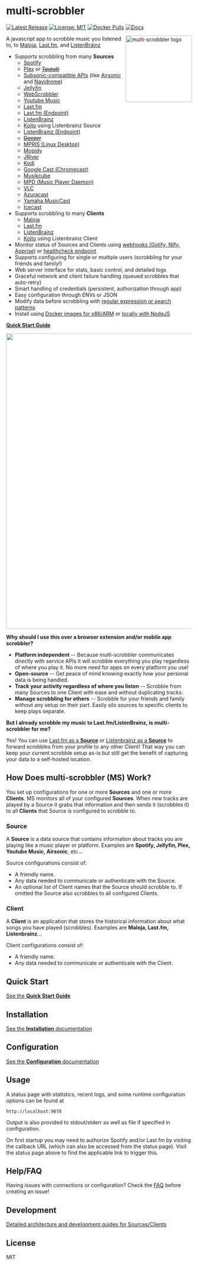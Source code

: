 # multi-scrobbler

[![Latest Release](https://img.shields.io/github/v/release/foxxmd/multi-scrobbler)](https://github.com/FoxxMD/multi-scrobbler/releases)
[![License: MIT](https://img.shields.io/badge/License-MIT-yellow.svg)](https://opensource.org/licenses/MIT)
[![Docker Pulls](https://img.shields.io/docker/pulls/foxxmd/multi-scrobbler)](https://hub.docker.com/r/foxxmd/multi-scrobbler)
[![Docs](https://img.shields.io/badge/Read%20The%20Docs-1082c2)](https://foxxmd.github.io/multi-scrobbler/)


<img src="/assets/icon.png" align="right"
alt="multi-scrobbler logo" width="180" height="180">

A javascript app to scrobble music you listened to, to [Maloja](https://github.com/krateng/maloja), [Last.fm](https://www.last.fm), and [ListenBrainz](https://listenbrainz.org)

* Supports scrobbling from many **Sources**
  * [Spotify](https://foxxmd.github.io/multi-scrobbler/docs/configuration#spotify)
  * [Plex](https://foxxmd.github.io/multi-scrobbler/docs/configuration#plex) or [~~Tautulli~~](https://foxxmd.github.io/multi-scrobbler/docs/configuration#tautulli)
  * [Subsonic-compatible APIs](https://foxxmd.github.io/multi-scrobbler/docs/configuration#subsonic) (like [Airsonic](https://airsonic.github.io/) and [Navidrome](https://www.navidrome.org/))
  * [Jellyfin](https://foxxmd.github.io/multi-scrobbler/docs/configuration#jellyfin)
  * [WebScrobbler](https://foxxmd.github.io/multi-scrobbler/docs/configuration#webscrobbler)
  * [Youtube Music](https://foxxmd.github.io/multi-scrobbler/docs/configuration#youtube-music)
  * [Last.fm](https://foxxmd.github.io/multi-scrobbler/docs/configuration#lastfm-source)
  * [Last.fm (Endpoint)](https://foxxmd.github.io/multi-scrobbler/docs/configuration#lastfm-endpoint)
  * [ListenBrainz](https://foxxmd.github.io/multi-scrobbler/docs/configuration#listenbrainz-source)
  * [Koito](https://foxxmd.github.io/multi-scrobbler/docs/configuration#listenbrainz-source) using Listenbrainz Source
  * [ListenBrainz (Endpoint)](https://foxxmd.github.io/multi-scrobbler/docs/configuration#listenbrainz-endpoint)
  * [~~Deezer~~](https://foxxmd.github.io/multi-scrobbler/docs/configuration#deezer)
  * [MPRIS (Linux Desktop)](https://foxxmd.github.io/multi-scrobbler/docs/configuration#mpris)
  * [Mopidy](https://foxxmd.github.io/multi-scrobbler/docs/configuration#mopidy)
  * [JRiver](https://foxxmd.github.io/multi-scrobbler/docs/configuration#jriver)
  * [Kodi](https://foxxmd.github.io/multi-scrobbler/docs/configuration#kodi)
  * [Google Cast (Chromecast)](https://foxxmd.github.io/multi-scrobbler/docs/configuration#google-cast-chromecast)
  * [Musikcube](https://foxxmd.github.io/multi-scrobbler/docs/configuration#muikcube)
  * [MPD (Music Player Daemon)](https://foxxmd.github.io/multi-scrobbler/docs/configuration#mpd-music-player-daemon)
  * [VLC](https://foxxmd.github.io/multi-scrobbler/docs/configuration#vlc)
  * [Azuracast](https://foxxmd.github.io/multi-scrobbler/docs/configuration#azuracast)
  * [Yamaha MusicCast](https://foxxmd.github.io/multi-scrobbler/docs/configuration#yamaha-musiccast)
  * [Icecast](https://foxxmd.github.io/multi-scrobbler/docs/configuration#icecast)
* Supports scrobbling to many **Clients**
  * [Maloja](https://foxxmd.github.io/multi-scrobbler/docs/configuration#maloja)
  * [Last.fm](https://foxxmd.github.io/multi-scrobbler/docs/configuration#lastfm)
  * [ListenBrainz](https://foxxmd.github.io/multi-scrobbler/docs/configuration#listenbrainz)
  * [Koito](https://foxxmd.github.io/multi-scrobbler/docs/configuration#listenbrainz) using Listenbrainz Client
* Monitor status of Sources and Clients using [webhooks (Gotify, Ntfy, Apprise)](https://foxxmd.github.io/multi-scrobbler/docs/configuration#webhook-configurations) or [healthcheck endpoint](https://foxxmd.github.io/multi-scrobbler/docs/configuration#health-endpoint)
* Supports configuring for single or multiple users (scrobbling for your friends and family!)
* Web server interface for stats, basic control, and detailed logs
* Graceful network and client failure handling (queued scrobbles that auto-retry)
* Smart handling of credentials (persistent, authorization through app)
* Easy configuration through ENVs or JSON
* Modify data before scrobbling with [regular expression or search patterns](https://foxxmd.github.io/multi-scrobbler/docs/configuration/transforms)
* Install using [Docker images for x86/ARM](https://foxxmd.github.io/multi-scrobbler/docs/installation#docker) or [locally with NodeJS](https://foxxmd.github.io/multi-scrobbler/docs/installation#nodejs)

[**Quick Start Guide**](https://foxxmd.github.io/multi-scrobbler/docs/quickstart)

<img src="/assets/status-ui.png" width="800">

**Why should I use this over a browser extension and/or mobile app scrobbler?**

* **Platform independent** -- Because multi-scrobbler communicates directly with service APIs it will scrobble everything you play regardless of where you play it. No more need for apps on every platform you use!
* **Open-source** -- Get peace of mind knowing exactly how your personal data is being handled.
* **Track your activity regardless of where you listen** -- Scrobble from many Sources to one Client with ease and without duplicating tracks.
* **Manage scrobbling for others** -- Scrobble for your friends and family without any setup on their part. Easily silo sources to specific clients to keep plays separate.

**But I already scrobble my music to Last.fm/ListenBrainz, is multi-scrobbler for me?**

Yes! You can use [Last.fm as a **Source**](https://foxxmd.github.io/multi-scrobbler/docs/configuration#lastfm-source) or [Listenbrainz as a **Source**](https://foxxmd.github.io/multi-scrobbler/docs/configuration#listenbrainz-source) to forward scrobbles from your profile to any other Client! That way you can keep your current scrobble setup as-is but still get the benefit of capturing your data to a self-hosted location.

## How Does multi-scrobbler (MS) Work?

You set up configurations for one or more **Sources** and one or more **Clients**. MS monitors all of your configured **Sources**. When new tracks are played by a Source it grabs that information and then sends it (scrobbles it) to all **Clients** that Source is configured to scrobble to.

### Source

A **Source** is a data source that contains information about tracks you are playing like a music player or platform. Examples are **Spotify, Jellyfin, Plex, Youtube Music, Airsonic**, etc...

Source configurations consist of:

* A friendly name.
* Any data needed to communicate or authenticate with the Source.
* An optional list of Client names that the Source should scrobble to. If omitted the Source also scrobbles to all configured Clients.

### Client

A **Client** is an application that stores the historical information about what songs you have played (scrobbles). Examples are **Maloja, Last.fm, Listenbrainz**...

Client configurations consist of:

* A friendly name.
* Any data needed to communicate or authenticate with the Client.

## Quick Start

[See the **Quick Start Guide**](https://foxxmd.github.io/multi-scrobbler/docs/quickstart)

## Installation

[See the **Installation** documentation](https://foxxmd.github.io/multi-scrobbler/docs/installation)

## Configuration

[See the **Configuration** documentation](https://foxxmd.github.io/multi-scrobbler/docs/configuration)

## Usage

A status page with statistics, recent logs, and some runtime configuration options can be found at

```
http://localhost:9078
```
Output is also provided to stdout/stderr as well as file if specified in configuration.

On first startup you may need to authorize Spotify and/or Last.fm by visiting the callback URL (which can also be accessed from the status page). Visit the status page above to find the applicable link to trigger this.

## Help/FAQ

Having issues with connections or configuration? Check the [FAQ](https://foxxmd.github.io/multi-scrobbler/docs/FAQ) before creating an issue!

## Development

[Detailed architecture and development guides for Sources/Clients](https://foxxmd.github.io/multi-scrobbler/docs/development/dev-common)

## License

MIT
